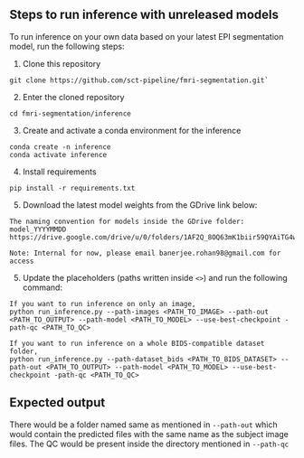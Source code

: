 ## Steps to run inference with unreleased models

To run inference on your own data based on your latest EPI segmentation model, run the following steps:

1. Clone this repository
```
git clone https://github.com/sct-pipeline/fmri-segmentation.git` 
```
2. Enter the cloned repository
```
cd fmri-segmentation/inference
```
3. Create and activate a conda environment for the inference
```
conda create -n inference
conda activate inference
```
4. Install requirements
```
pip install -r requirements.txt
```
5. Download the latest model weights from the GDrive link below:
```
The naming convention for models inside the GDrive folder: model_YYYYMMDD
https://drive.google.com/drive/u/0/folders/1AF2Q_8OQ63mK1biir59QYAiTG4wCHen4

Note: Internal for now, please email banerjee.rohan98@gmail.com for access
```



5. Update the placeholders (paths written inside `<>`) and run the following command:
```
If you want to run inference on only an image,
python run_inference.py --path-images <PATH_TO_IMAGE> --path-out <PATH_TO_OUTPUT> --path-model <PATH_TO_MODEL> --use-best-checkpoint -path-qc <PATH_TO_QC>

If you want to run inference on a whole BIDS-compatible dataset folder, 
python run_inference.py --path-dataset_bids <PATH_TO_BIDS_DATASET> --path-out <PATH_TO_OUTPUT> --path-model <PATH_TO_MODEL> --use-best-checkpoint -path-qc <PATH_TO_QC>
```

## Expected output
There would be a folder named same as mentioned in `--path-out` which would contain the predicted files with the same name as the subject image files. The QC would be present inside the directory mentioned in `--path-qc`

